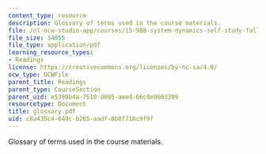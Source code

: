 ```yaml
---
content_type: resource
description: Glossary of terms used in the course materials.
file: /ol-ocw-studio-app/courses/15-988-system-dynamics-self-study-fall-1998-spring-1999/c8a435c4649cb265aadf0b8f718c9f9f_glossary.pdf
file_size: 34055
file_type: application/pdf
learning_resource_types:
- Readings
license: https://creativecommons.org/licenses/by-nc-sa/4.0/
ocw_type: OCWFile
parent_title: Readings
parent_type: CourseSection
parent_uid: e5399b4a-7510-d085-aeed-66c8e9603399
resourcetype: Document
title: glossary.pdf
uid: c8a435c4-649c-b265-aadf-0b8f718c9f9f
---
```

Glossary of terms used in the course materials.